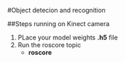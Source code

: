 
#Object detecion and recognition 

##Steps running on Kinect camera

1. PLace your model weights **.h5** file
2. Run the roscore topic
   - **roscore**
  
